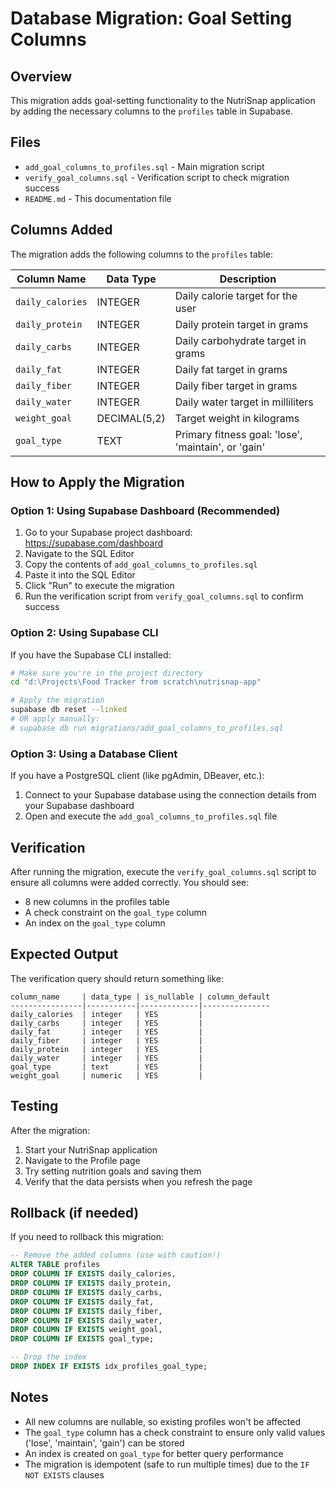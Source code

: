 # Database Migration: Goal Setting Columns

## Overview

This migration adds goal-setting functionality to the NutriSnap application by adding the necessary columns to the `profiles` table in Supabase.

## Files

- `add_goal_columns_to_profiles.sql` - Main migration script
- `verify_goal_columns.sql` - Verification script to check migration success
- `README.md` - This documentation file

## Columns Added

The migration adds the following columns to the `profiles` table:

| Column Name | Data Type | Description |
|-------------|-----------|-------------|
| `daily_calories` | INTEGER | Daily calorie target for the user |
| `daily_protein` | INTEGER | Daily protein target in grams |
| `daily_carbs` | INTEGER | Daily carbohydrate target in grams |
| `daily_fat` | INTEGER | Daily fat target in grams |
| `daily_fiber` | INTEGER | Daily fiber target in grams |
| `daily_water` | INTEGER | Daily water target in milliliters |
| `weight_goal` | DECIMAL(5,2) | Target weight in kilograms |
| `goal_type` | TEXT | Primary fitness goal: 'lose', 'maintain', or 'gain' |

## How to Apply the Migration

### Option 1: Using Supabase Dashboard (Recommended)

1. Go to your Supabase project dashboard: https://supabase.com/dashboard
2. Navigate to the SQL Editor
3. Copy the contents of `add_goal_columns_to_profiles.sql`
4. Paste it into the SQL Editor
5. Click "Run" to execute the migration
6. Run the verification script from `verify_goal_columns.sql` to confirm success

### Option 2: Using Supabase CLI

If you have the Supabase CLI installed:

```bash
# Make sure you're in the project directory
cd "d:\Projects\Food Tracker from scratch\nutrisnap-app"

# Apply the migration
supabase db reset --linked
# OR apply manually:
# supabase db run migrations/add_goal_columns_to_profiles.sql
```

### Option 3: Using a Database Client

If you have a PostgreSQL client (like pgAdmin, DBeaver, etc.):

1. Connect to your Supabase database using the connection details from your Supabase dashboard
2. Open and execute the `add_goal_columns_to_profiles.sql` file

## Verification

After running the migration, execute the `verify_goal_columns.sql` script to ensure all columns were added correctly. You should see:

- 8 new columns in the profiles table
- A check constraint on the `goal_type` column
- An index on the `goal_type` column

## Expected Output

The verification query should return something like:

```
column_name     | data_type | is_nullable | column_default
----------------|-----------|-------------|---------------
daily_calories  | integer   | YES         | 
daily_carbs     | integer   | YES         | 
daily_fat       | integer   | YES         | 
daily_fiber     | integer   | YES         | 
daily_protein   | integer   | YES         | 
daily_water     | integer   | YES         | 
goal_type       | text      | YES         | 
weight_goal     | numeric   | YES         | 
```

## Testing

After the migration:

1. Start your NutriSnap application
2. Navigate to the Profile page
3. Try setting nutrition goals and saving them
4. Verify that the data persists when you refresh the page

## Rollback (if needed)

If you need to rollback this migration:

```sql
-- Remove the added columns (use with caution!)
ALTER TABLE profiles 
DROP COLUMN IF EXISTS daily_calories,
DROP COLUMN IF EXISTS daily_protein,
DROP COLUMN IF EXISTS daily_carbs,
DROP COLUMN IF EXISTS daily_fat,
DROP COLUMN IF EXISTS daily_fiber,
DROP COLUMN IF EXISTS daily_water,
DROP COLUMN IF EXISTS weight_goal,
DROP COLUMN IF EXISTS goal_type;

-- Drop the index
DROP INDEX IF EXISTS idx_profiles_goal_type;
```

## Notes

- All new columns are nullable, so existing profiles won't be affected
- The `goal_type` column has a check constraint to ensure only valid values ('lose', 'maintain', 'gain') can be stored
- An index is created on `goal_type` for better query performance
- The migration is idempotent (safe to run multiple times) due to the `IF NOT EXISTS` clauses
